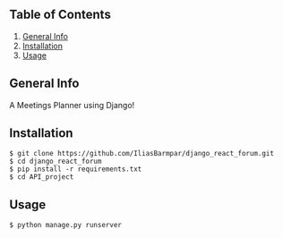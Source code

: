 ## Table of Contents
1. [General Info](#general-info)
2. [Installation](#installation)
3. [Usage](#usage)
## General Info
A Meetings Planner using Django!

## Installation
```
$ git clone https://github.com/IliasBarmpar/django_react_forum.git
$ cd django_react_forum
$ pip install -r requirements.txt
$ cd API_project
```
## Usage
```
$ python manage.py runserver
```
